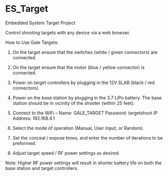 # ES_Target
Embedded System Target Project

Control shooting targets with any device via a web browser. 

How to Use Gale Targets:

1. On the target ensure that the switches (white / green connectors) are connected.
2. On the target ensure that the motor (blue / yellow connector) is connected. 
3. Power on target controllers by plugging in the 12V SLAB (black / red connectors).

4. Power on the base station by plugging in the 3.7 LiPo battery. The base station should be in vicinity of the shooter (within 25 feet).
5. Connect to the WiFi – 
Name: GALE_TARGET
Password: targetshoot
IP Address: 192.168.4.1
6. Select the mode of operation (Manual, User Input, or Random). 
7. Set the conceal / expose times, and enter the number of iterations to be preformed. 
8. Adjust target speed / RF power settings as desired.

Note: Higher RF power settings will result in shorter battery life on both the base station and target controllers.


